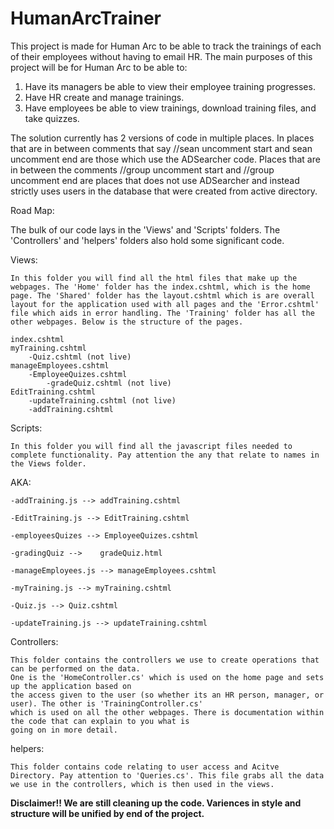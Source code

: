 # HumanArcTrainer

This project is made for Human Arc to be able to track the trainings of each of their employees without having to email HR.
The main purposes of this project will be for Human Arc to be able to:
  1. Have its managers be able to view their employee training progresses.
  2. Have HR create and manage trainings.
  3. Have employees be able to view trainings, download training files, and take quizzes.

The solution currently has 2 versions of code in multiple places. In places that are in between comments that say //sean uncomment start
and sean uncomment end are those which use the ADSearcher code. Places that are in between the comments //group uncomment start and
//group uncomment end are places that does not use ADSearcher and instead strictly uses users in the database that were created from 
active directory. 

Road Map:

The bulk of our code lays in the 'Views' and 'Scripts' folders. The 'Controllers' and 'helpers' folders also hold some significant code. 

Views: 

	In this folder you will find all the html files that make up the webpages. The 'Home' folder has the index.cshtml, which is the home page. The 'Shared' folder has the layout.cshtml which is are overall layout for the application used with all pages and the 'Error.cshtml' file which aids in error handling. The 'Training' folder has all the other webpages. Below is the structure of the pages.

	index.cshtml
	myTraining.cshtml
		-Quiz.cshtml (not live)
	manageEmployees.cshtml
		-EmployeeQuizes.cshtml
			-gradeQuiz.cshtml (not live)
	EditTraining.cshtml
		-updateTraining.cshtml (not live)
		-addTraining.cshtml

Scripts:

	In this folder you will find all the javascript files needed to complete functionality. Pay attention the any that relate to names in the Views folder. 

AKA:

	-addTraining.js --> addTraining.cshtml

	-EditTraining.js --> EditTraining.cshtml

	-employeesQuizes --> EmployeeQuizes.cshtml

	-gradingQuiz -->	gradeQuiz.html

	-manageEmployees.js --> manageEmployees.cshtml

	-myTraining.js --> myTraining.cshtml

	-Quiz.js --> Quiz.cshtml

	-updateTraining.js --> updateTraining.cshtml

Controllers:

	This folder contains the controllers we use to create operations that can be performed on the data. 
	One is the 'HomeController.cs' which is used on the home page and sets up the application based on 
	the access given to the user (so whether its an HR person, manager, or user). The other is 'TrainingController.cs'
	which is used on all the other webpages. There is documentation within the code that can explain to you what is 
	going on in more detail.

helpers:

	This folder contains code relating to user access and Acitve Directory. Pay attention to 'Queries.cs'. This file grabs all the data we use in the controllers, which is then used in the views. 


**Disclaimer!! We are still cleaning up the code. Variences in style and structure will be unified by end of the project.**








